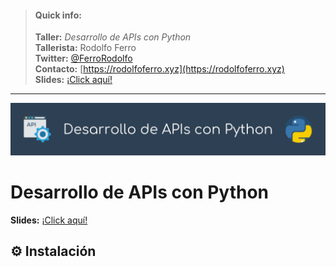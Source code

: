 
> #### Quick info:
>
> **Taller:** *Desarrollo de APIs con Python* <br>
> **Tallerista:** Rodolfo Ferro <br>
> **Twitter:** [@FerroRodolfo](https://twitter.com/FerroRodolfo) <br>
> **Contacto:** [https://rodolfoferro.xyz](https://rodolfoferro.xyz) <br>
> **Slides:** [¡Click aquí!](https://docs.google.com/presentation/d/e/2PACX-1vSc7Q82-lwQ8fKgR5WcT7Y0r9kotcYiNuyYjHRlF-fdhf6lkIrF9B_2akvzL-ZQ6ZAyT1lxM9f0mPdx/pub?start=false&loop=false&delayms=3000)
------
![banner](assets/banner.png)

# Desarrollo de APIs con Python



**Slides:** [¡Click aquí!](https://docs.google.com/presentation/d/e/2PACX-1vSc7Q82-lwQ8fKgR5WcT7Y0r9kotcYiNuyYjHRlF-fdhf6lkIrF9B_2akvzL-ZQ6ZAyT1lxM9f0mPdx/pub?start=false&loop=false&delayms=3000)

## ⚙️ Instalación
